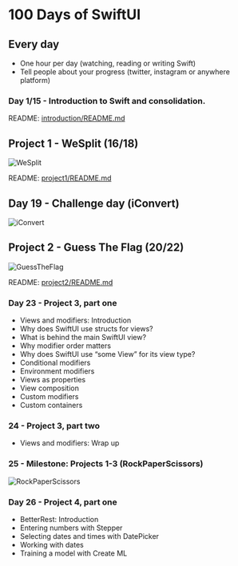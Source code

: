 # 100 Days of SwiftUI

## Every day

- One hour per day (watching, reading or writing Swift)
- Tell people about your progress (twitter, instagram or anywhere platform)

### Day 1/15 - Introduction to Swift and consolidation.

README: [introduction/README.md](https://github.com/avuenja/100DaysOfSwiftUI/blob/main/introduction/README.md)

## Project 1 - WeSplit (16/18)

![WeSplit](https://pbs.twimg.com/media/E5FYbK1XMAMDARp?format=jpg&name=4096x4096)

README: [project1/README.md](https://github.com/avuenja/100DaysOfSwiftUI/blob/main/project1/README.md)

## Day 19 - Challenge day (iConvert)

![iConvert](https://pbs.twimg.com/media/E5LKrJ9XwAgWUa6?format=jpg&name=4096x4096)

## Project 2 - Guess The Flag (20/22)

![GuessTheFlag](https://pbs.twimg.com/media/E5YMU3PWYAEGiDD?format=jpg&name=4096x4096)

README: [project2/README.md](https://github.com/avuenja/100DaysOfSwiftUI/blob/main/project2/README.md)

### Day 23 - Project 3, part one

- Views and modifiers: Introduction
- Why does SwiftUI use structs for views?
- What is behind the main SwiftUI view?
- Why modifier order matters
- Why does SwiftUI use “some View” for its view type?
- Conditional modifiers
- Environment modifiers
- Views as properties
- View composition
- Custom modifiers
- Custom containers

### 24 - Project 3, part two

- Views and modifiers: Wrap up

### 25 - Milestone: Projects 1-3 (RockPaperScissors)

![RockPaperScissors](https://pbs.twimg.com/media/E5qDTotXwAQwnla?format=jpg&name=4096x4096)

### Day 26 - Project 4, part one

- BetterRest: Introduction
- Entering numbers with Stepper
- Selecting dates and times with DatePicker
- Working with dates
- Training a model with Create ML
